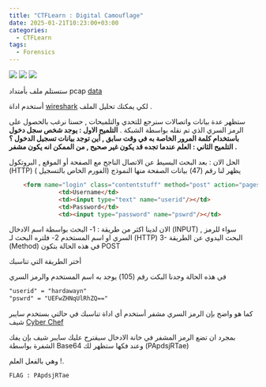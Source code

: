 ```yaml
---
title: "CTFLearn : Digital Camouflage"
date: 2025-01-21T10:23:00+03:00
categories:
  - CTFLearn
tags:
  - Forensics
---
```

<img src="https://img.shields.io/badge/CTF%20Learn-232323?style=for-the-badge"> <img src="https://img.shields.io/badge/Forensics-0083C3?style=for-the-badge"> <img src="https://img.shields.io/badge/Medium-FF9800?style=for-the-badge">


ستستلم ملف بأمتداد pcap [data][data]


أستخدم اداة  [wireshark][wireshark] لكي يمكنك تحليل الملف .


ستظهر عدة بيانات واتصالات سنرجع للتحدي والتلميحات ,
حسنا نرغب بالحصول على الرمز السري الذي تم نقله بواسطة الشبكة .
**التلميح الاول : يوجد شخص سجل دخول باستخدام كلمة المرور الخاصة به في وقت سابق , أين توجد بيانات تسجيل الدخول ؟**
**التلميح الثاني : العلم عندما تجده قد يكون غير صحيح , من الممكن انه يكون مشفر .**

الحل الان : 
بعد البحث البسيط عن الاتصال الناجح مع الصفحة أو الموقع , البروتكول (HTTP) يظهر لنا رقم (47) 
بيانات الصفحة منها النموذج (الفورم الخاص بالتسجيل ) 
```html
    <form name="login" class="contentstuff" method="post" action="pages/main.html" onsubmit="modifyPass()">
              <td>Username</td>
              <td><input type="text" name="userid"/></td>
              <td>Password</td>
              <td><input type="password" name="pswrd"/></td>
```
الان لدينا اكثر من طريقة : 
1- البحث بواسطة اسم الادخال (INPUT) , سواء للرمز السري او اسم المستخدم
2- فلتره البحث لـ (HTTP)
3- البحث اليدوي عن الطريقة (Method) في هذه الحالة بتكون POST

أختر الطريقة التي تناسبك 

في هذه الحالة وجدنا البكت رقم (105) يوجد به اسم المستخدم والرمز السري
```html
"userid" = "hardawayn"
"pswrd" = "UEFwZHNqUlRhZQ=="
```

كما هو واضح بإن الرمز السري مشفر 
أستخدم أي اداة تناسبك 
في حالتي بستخدم سايبر شيف [Cyber Chef][cyberchef]

بمجرد ان تضع الرمز المشفر في خانة الادخال سيقترح عليك سايبر شيف بإن يفك الشفرة بواسطة Base64
وعند فكها ستظهر لك (PApdsjRTae)

وهي بالفعل العلم !.


`FLAG : PApdsjRTae`


[data]: https://mega.nz/file/XDBDRAQD#4jRcJvAhMkaVaZCOT3z3zkyHre2KHfmkbCN5lYpiEoY
[wireshark]: https://www.wireshark.org/
[cyberchef]: https://gchq.github.io/CyberChef/